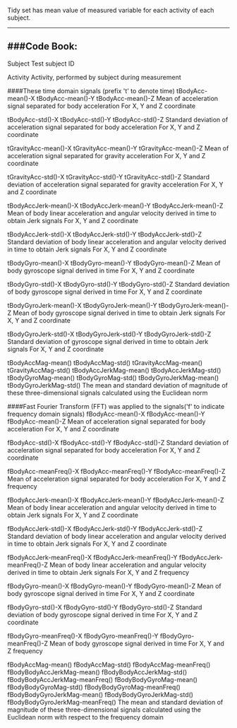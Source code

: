 Tidy set has mean value of measured variable for each activity of each subject.

---
###Code Book:
---
Subject
	Test subject ID

Activity
	Activity, performed by subject during measurement

####These time domain signals (prefix 't' to denote time)
tBodyAcc-mean()-X
tBodyAcc-mean()-Y
tBodyAcc-mean()-Z
	Mean of acceleration signal separated for body acceleration
	For X, Y and Z coordinate

tBodyAcc-std()-X
tBodyAcc-std()-Y
tBodyAcc-std()-Z
	Standard deviation of acceleration signal separated for body acceleration
	For X, Y and Z coordinate

tGravityAcc-mean()-X
tGravityAcc-mean()-Y
tGravityAcc-mean()-Z
	Mean of acceleration signal separated for gravity acceleration
	For X, Y and Z coordinate

tGravityAcc-std()-X
tGravityAcc-std()-Y
tGravityAcc-std()-Z
	Standard deviation of acceleration signal separated for gravity acceleration
	For X, Y and Z coordinate

tBodyAccJerk-mean()-X
tBodyAccJerk-mean()-Y
tBodyAccJerk-mean()-Z
	Mean of body linear acceleration and angular velocity derived in time to obtain Jerk signals
	For X, Y and Z coordinate

tBodyAccJerk-std()-X
tBodyAccJerk-std()-Y
tBodyAccJerk-std()-Z
	Standard deviation of body linear acceleration and angular velocity derived in time to obtain Jerk signals
	For X, Y and Z coordinate

tBodyGyro-mean()-X
tBodyGyro-mean()-Y
tBodyGyro-mean()-Z
	Mean of body gyroscope signal derived in time
	For X, Y and Z coordinate

tBodyGyro-std()-X
tBodyGyro-std()-Y
tBodyGyro-std()-Z
	Standard deviation of body gyroscope signal derived in time
	For X, Y and Z coordinate

tBodyGyroJerk-mean()-X
tBodyGyroJerk-mean()-Y
tBodyGyroJerk-mean()-Z
	Mean of body gyroscope signal derived in time to obtain Jerk signals
	For X, Y and Z coordinate

tBodyGyroJerk-std()-X
tBodyGyroJerk-std()-Y
tBodyGyroJerk-std()-Z
	Standard deviation of gyroscope signal derived in time to obtain Jerk signals
	For X, Y and Z coordinate

tBodyAccMag-mean()
tBodyAccMag-std()
tGravityAccMag-mean()
tGravityAccMag-std()
tBodyAccJerkMag-mean()
tBodyAccJerkMag-std()
tBodyGyroMag-mean()
tBodyGyroMag-std()
tBodyGyroJerkMag-mean()
tBodyGyroJerkMag-std()
	The mean and standard deviation of magnitude of these three-dimensional signals calculated using the Euclidean norm

####Fast Fourier Transform (FFT) was applied to the signals('f' to indicate frequency domain signals)
fBodyAcc-mean()-X
fBodyAcc-mean()-Y
fBodyAcc-mean()-Z
	Mean of acceleration signal separated for body acceleration
	For X, Y and Z coordinate

fBodyAcc-std()-X
fBodyAcc-std()-Y
fBodyAcc-std()-Z
	Standard deviation of acceleration signal separated for body acceleration
	For X, Y and Z coordinate

fBodyAcc-meanFreq()-X
fBodyAcc-meanFreq()-Y
fBodyAcc-meanFreq()-Z
	Mean of acceleration signal separated for body acceleration
	For X, Y and Z frequency

fBodyAccJerk-mean()-X
fBodyAccJerk-mean()-Y
fBodyAccJerk-mean()-Z
	Mean of body linear acceleration and angular velocity derived in time to obtain Jerk signals
	For X, Y and Z coordinate

fBodyAccJerk-std()-X
fBodyAccJerk-std()-Y
fBodyAccJerk-std()-Z
	Standard deviation of body linear acceleration and angular velocity derived in time to obtain Jerk signals
	For X, Y and Z coordinate

fBodyAccJerk-meanFreq()-X
fBodyAccJerk-meanFreq()-Y
fBodyAccJerk-meanFreq()-Z
	Mean of body linear acceleration and angular velocity derived in time to obtain Jerk signals
	For X, Y and Z frequency

fBodyGyro-mean()-X
fBodyGyro-mean()-Y
fBodyGyro-mean()-Z
	Mean of body gyroscope signal derived in time
	For X, Y and Z coordinate

fBodyGyro-std()-X
fBodyGyro-std()-Y
fBodyGyro-std()-Z
	Standard deviation of body gyroscope signal derived in time
	For X, Y and Z coordinate

fBodyGyro-meanFreq()-X
fBodyGyro-meanFreq()-Y
fBodyGyro-meanFreq()-Z
	Mean of body gyroscope signal derived in time
	For X, Y and Z frequency

fBodyAccMag-mean()
fBodyAccMag-std()
fBodyAccMag-meanFreq()
fBodyBodyAccJerkMag-mean()
fBodyBodyAccJerkMag-std()
fBodyBodyAccJerkMag-meanFreq()
fBodyBodyGyroMag-mean()
fBodyBodyGyroMag-std()
fBodyBodyGyroMag-meanFreq()
fBodyBodyGyroJerkMag-mean()
fBodyBodyGyroJerkMag-std()
fBodyBodyGyroJerkMag-meanFreq()
	The mean and standard deviation of magnitude of these three-dimensional signals calculated using the Euclidean norm with respect to the frequency domain
